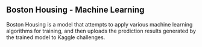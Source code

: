 ## Boston Housing - Machine Learning
Boston Housing is a model that attempts to apply various machine learning algorithms for training, and then uploads the prediction results generated by the trained model to Kaggle challenges.
